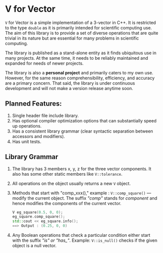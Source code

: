 # V for Vector

```V``` for Vector is a simple implementation of a 3-vector in C++. It is restricted to the type ```double``` as it is primarily intended for scientific computing use. The aim of this library is to provide a set of diverse operations that are quite trivial in its nature but are essential for many problems in scientific computing. 

The library is published as a stand-alone entity as it finds ubiquitous use in many projects. At the same time, it needs to be reliably maintained and expanded for needs of newer projects.

The library is also a **personal project** and primarily caters to my own use. However, for the same reason comprehensibility, efficiency, and accuracy are a primary concern. That said, the library is under continuous development and will not make a version release anytime soon. 

## Planned Features:

1. Single header file include library.
2. Has optional compiler optimization options that can substantially speed up operations.
3. Has a consistent library grammar (clear syntactic separation between accessors and modifiers).
4. Has unit tests.

## Library Grammar

1. The library has 3 members x, y, z for the three vector components. It also has some other static members like ```V::tolerance```.

2. All operations on the object usually returns a new ```V``` object.

3. Methods that start with "comp_xxx()," example : ```V::comp_square()``` — modify the current object. The suffix *"comp"* stands for *component* and hence modifies the components of the current vector.

   ```c++
   V eg_square(0.5, 0, 0);
   eg_square.comp_square();
   std::cout << eg_square.info();
   ==> Output : (0.25, 0, 0)
   ```

4. Any Boolean operations that check a particular condition either start with the suffix *"is" or "has_"*.  Example: ```V::is_null()``` checks if the given object is a null vector.

   

  